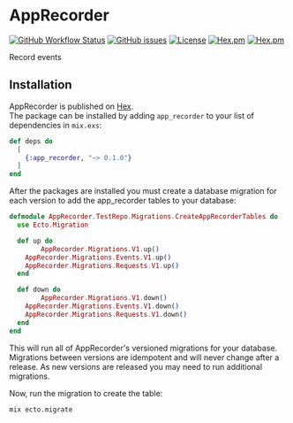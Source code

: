# AppRecorder

[![GitHub Workflow Status](https://img.shields.io/github/workflow/status/annatel/app_recorder/main?cacheSeconds=3600&style=flat-square)](https://github.com/annatel/app_recorder/actions) [![GitHub issues](https://img.shields.io/github/issues-raw/annatel/app_recorder?style=flat-square&cacheSeconds=3600)](https://github.com/annatel/app_recorder/issues) [![License](https://img.shields.io/badge/license-MIT-brightgreen.svg?cacheSeconds=3600?style=flat-square)](http://opensource.org/licenses/MIT) [![Hex.pm](https://img.shields.io/hexpm/v/app_recorder?style=flat-square)](https://hex.pm/packages/app_recorder) [![Hex.pm](https://img.shields.io/hexpm/dt/app_recorder?style=flat-square)](https://hex.pm/packages/app_recorder)

Record events

## Installation

AppRecorder is published on [Hex](https://hex.pm/packages/app_recorder).  
The package can be installed by adding `app_recorder` to your list of dependencies in `mix.exs`:

```elixir
def deps do
  [
    {:app_recorder, "~> 0.1.0"}
  ]
end
```

After the packages are installed you must create a database migration for each version to add the app_recorder tables to your database:

```elixir
defmodule AppRecorder.TestRepo.Migrations.CreateAppRecorderTables do
  use Ecto.Migration

  def up do
        AppRecorder.Migrations.V1.up()
    AppRecorder.Migrations.Events.V1.up()
    AppRecorder.Migrations.Requests.V1.up()
  end

  def down do
        AppRecorder.Migrations.V1.down()
    AppRecorder.Migrations.Events.V1.down()
    AppRecorder.Migrations.Requests.V1.down()
  end
end

```

This will run all of AppRecorder's versioned migrations for your database. Migrations between versions are idempotent and will never change after a release. As new versions are released you may need to run additional migrations.

Now, run the migration to create the table:

```sh
mix ecto.migrate
```